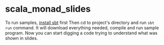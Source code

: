 scala_monad_slides
==================
To run samples, [install sbt](http://www.scala-sbt.org/release/docs/Getting-Started/Setup.html]) first
Then cd to project's directory and run `sbt run` command. It will download everything needed, compile and run sample program. Now you can start digging a code trying to understand what was shown in slides. 
